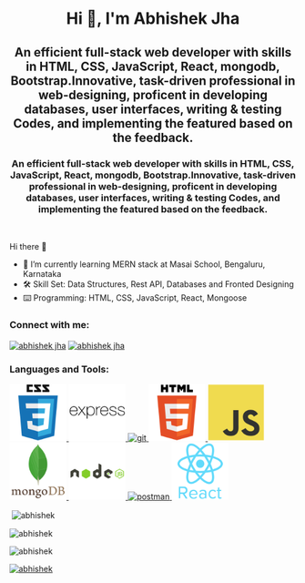 <h1 align="center">Hi 👋, I'm Abhishek Jha</h1>
<h2 align="center">An efficient full-stack web developer with skills in HTML, CSS, JavaScript, React, mongodb, Bootstrap.Innovative, task-driven professional in web-designing, proficent in developing databases, user interfaces, writing & testing Codes, and implementing the featured based on the feedback.
<h3 align="center">An efficient full-stack web developer with skills in HTML, CSS, JavaScript, React, mongodb, Bootstrap.Innovative, task-driven professional in web-designing, proficent in developing databases, user interfaces, writing & testing Codes, and implementing the featured based on the feedback.</h3>
<br/>

Hi there 👋
- 🌱 I’m currently learning MERN stack at Masai School, Bengaluru, Karnataka
- 🛠️ Skill Set: Data Structures, Rest API, Databases and Fronted Designing
- ⌨️ Programming: HTML, CSS, JavaScript, React, Mongoose
<h3 align="left">Connect with me:</h3>
<p align="left">
<a href="https://www.linkedin.com/in/abhishek-jha-2503a0179/" target="blank"><img align="center" src="https://raw.githubusercontent.com/rahuldkjain/github-profile-readme-generator/master/src/images/icons/Social/linked-in-alt.svg" alt="abhishek jha" height="30" width="40" /></a>
<a href="https://twitter.com/abhishekjha3098" target="blank"><img align="center" src="https://encrypted-tbn0.gstatic.com/images?q=tbn:ANd9GcR_Nmj0gG2lUQWmmyJ-o8dxri2zr6ycuHJv7A&usqp=CAU" alt="abhishek jha" height="60" width="60" /></a>
</p>
<h3 align="left">Languages and Tools:</h3>
<p align="left"> <a href="https://www.w3schools.com/css/" target="_blank" rel="noreferrer"> <img src="https://raw.githubusercontent.com/devicons/devicon/master/icons/css3/css3-original-wordmark.svg" alt="css3" width="100" height="100"/> </a> <a href="https://expressjs.com" target="_blank" rel="noreferrer"> <img src="https://raw.githubusercontent.com/devicons/devicon/master/icons/express/express-original-wordmark.svg" alt="express" width="100" height="100"/> </a> <a href="https://git-scm.com/" target="_blank" rel="noreferrer"> <img src="https://www.vectorlogo.zone/logos/git-scm/git-scm-icon.svg" alt="git" width="100" height="100"/> </a> <a href="https://www.w3.org/html/" target="_blank" rel="noreferrer"> <img src="https://raw.githubusercontent.com/devicons/devicon/master/icons/html5/html5-original-wordmark.svg" alt="html5" width="100" height="100"/> </a> <a href="https://developer.mozilla.org/en-US/docs/Web/JavaScript" target="_blank" rel="noreferrer"> <img src="https://raw.githubusercontent.com/devicons/devicon/master/icons/javascript/javascript-original.svg" alt="javascript" width="100" height="100"/> </a> <a href="https://www.mongodb.com/" target="_blank" rel="noreferrer"> <img src="https://raw.githubusercontent.com/devicons/devicon/master/icons/mongodb/mongodb-original-wordmark.svg" alt="mongodb" width="100" height="100"/> </a> <a href="https://nodejs.org" target="_blank" rel="noreferrer"> <img src="https://raw.githubusercontent.com/devicons/devicon/master/icons/nodejs/nodejs-original-wordmark.svg" alt="nodejs" width="100" height="100"/> </a> <a href="https://postman.com" target="_blank" rel="noreferrer"> <img src="https://www.vectorlogo.zone/logos/getpostman/getpostman-icon.svg" alt="postman" width="100" height="100"/> </a> <a href="https://reactjs.org/" target="_blank" rel="noreferrer"> <img src="https://raw.githubusercontent.com/devicons/devicon/master/icons/react/react-original-wordmark.svg" alt="react" width="100" height="100"/> </a> </p>
<p>&nbsp;<img align="center" src="https://github-readme-stats.vercel.app/api?username=abhishek&show_icons=true&locale=en" alt="abhishek" /></p>
<p><img align="center" src="https://github.com/AbhishekKumarJha3098/abhishek_jha" alt="abhishek" /></p>
<p align="left"> <img src="https://komarev.com/ghpvc/?username=abhishek&label=Profile%20views&color=0e75b6&style=flat" alt="abhishek" /> </p>
<p align="left"> <a href="https://github.com/ryo-ma/github-profile-trophy"><img src="https://github-profile-trophy.vercel.app/?username=abhishek" alt="abhishek" /></a> </p>
